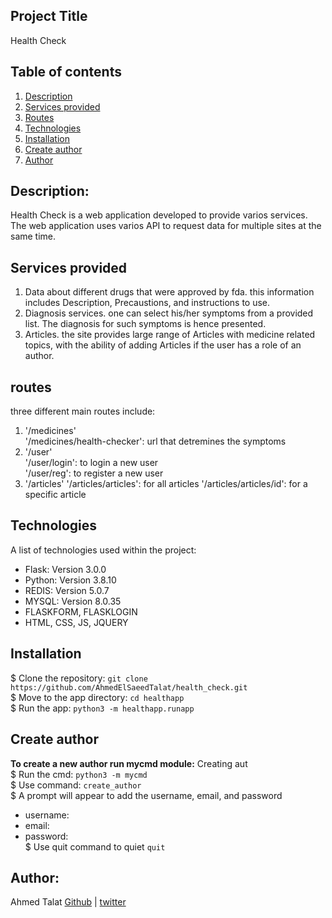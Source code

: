 ## Project Title

Health Check

## Table of contents
1. [Description](#description)
2. [Services provided](#services-provided)
3. [Routes](#routes)
4. [Technologies](#technologies)
5. [Installation](#installation)
6. [Create author](#create-author)
7. [Author](#author)

## Description:
Health Check is a web application developed to provide varios services. The web application uses varios API to request data for multiple sites at the same time.

## Services provided
1. Data about different drugs that were approved by fda. this information includes Description, Precaustions, and instructions to use. 
2. Diagnosis services. one can select his/her symptoms from a provided list. The diagnosis for such symptoms is hence presented.
3. Articles. the site provides large range of Articles with medicine related topics, with the ability of adding Articles if the user has a role of an author. 

## routes
three different main routes include:  
1. '/medicines'  
    '/medicines/health-checker': url that detremines the symptoms
2. '/user'  
    '/user/login': to login a new user  
    '/user/reg': to register a new user
3. '/articles'
    '/articles/articles': for all articles
    '/articles/articles/id': for a specific article

## Technologies
A list of technologies used within the project:  
* Flask: Version 3.0.0
* Python: Version 3.8.10 
* REDIS: Version 5.0.7
* MYSQL: Version  8.0.35
* FLASKFORM, FLASKLOGIN
* HTML, CSS, JS, JQUERY

## Installation
$ Clone the repository: `git clone https://github.com/AhmedElSaeedTalat/health_check.git`  
$ Move to the app directory: `cd healthapp`  
$ Run the app: `python3 -m healthapp.runapp`

## Create author
**To create a new author run mycmd module:**
Creating aut  
$ Run the cmd: `python3 -m mycmd`  
$ Use command: `create_author`   
$ A prompt will appear to add the username, email, and password  
* username:  
* email:  
* password:  
$ Use quit command to quiet `quit`  

## Author:
Ahmed Talat [Github](https://github.com/AhmedElSaeedTalat) | [twitter](https://twitter.com/AhmedElsaeed105)
